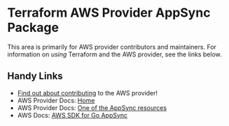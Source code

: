 # Terraform AWS Provider AppSync Package

This area is primarily for AWS provider contributors and maintainers. For information on _using_ Terraform and the AWS provider, see the links below.


## Handy Links

* [Find out about contributing](https://hashicorp.github.io/terraform-provider-aws/#contribute) to the AWS provider!
* AWS Provider Docs: [Home](https://registry.terraform.io/providers/hashicorp/aws/latest/docs)
* AWS Provider Docs: [One of the AppSync resources](https://registry.terraform.io/providers/hashicorp/aws/latest/docs/resources/appsync_api_key)
* AWS Docs: [AWS SDK for Go AppSync](https://docs.aws.amazon.com/sdk-for-go/api/service/appsync/)
